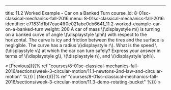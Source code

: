 ---
title: 11.2 Worked Example - Car on a Banked Turn
course_id: 8-01sc-classical-mechanics-fall-2016
menu:
  8-01sc-classical-mechanics-fall-2016:
    identifier: c71831d1bf7eac4ff0e021abe0cb6641_11.2-worked-example-car-on-a-banked-turn
    weight: 200
A car of mass \\(\\displaystyle m\\) is turning on a banked curve of angle \\(\\displaystyle \\phi\\) with respect to the horizontal. The curve is icy and friction between the tires and the surface is negligible. The curve has a radius \\(\\displaystyle r\\). What is the speed \\(\\displaystyle v\\) at which the car can turn safely? Express your answer in terms of \\(\\displaystyle g\\), \\(\\displaystyle r\\), and \\(\\displaystyle \\phi\\).

« [Previous]({{% ref "courses/8-01sc-classical-mechanics-fall-2016/sections/week-3-circular-motion/11.1-newtons-2nd-law-and-circular-motion" %}}) | [Next]({{% ref "courses/8-01sc-classical-mechanics-fall-2016/sections/week-3-circular-motion/11.3-demo-rotating-bucket" %}}) »
